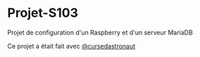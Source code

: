# Projet-S103
Projet de configuration d'un Raspberry et d'un serveur MariaDB

Ce projet a était fait avec [@cursedastronaut](https://github.com/cursedastronaut)
